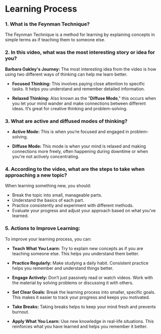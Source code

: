 # Learning Process
### 1. What is the Feynman Technique?

The Feynman Technique is a method for learning by explaining concepts in simple terms as if teaching them to someone else.

### 2. In this video, what was the most interesting story or idea for you?

**Barbara Oakley's Journey:** The most interesting idea from the video is how using two different ways of thinking can help me learn better.

- **Focused Thinking:** This involves paying close attention to specific tasks. It helps you understand and remember detailed information.

- **Relaxed Thinking:** Also known as the "**Diffuse Mode**," this occurs when you let your mind wander and make connections between different ideas. It’s great for creative thinking and problem-solving.

### 3. What are active and diffused modes of thinking?

- **Active Mode:** This is when you’re focused and engaged in problem-solving.

- **Diffuse Mode:** This mode is when your mind is relaxed and making connections more freely, often happening during downtime or when you're not actively concentrating.

### 4. According to the video, what are the steps to take when approaching a new topic?

When learning something new, you should:

-  Break the topic into small, manageable parts.
-  Understand the basics of each part.
- Practice consistently and experiment with different methods.
-  Evaluate your progress and adjust your approach based on what you’ve learned.

### 5. Actions to Improve Learning:

To improve your learning process, you can:

- **Teach What You Learn:** Try to explain new concepts as if you are teaching someone else. This helps you understand them better.

- **Practice Regularly:** Make studying a daily habit. Consistent practice helps you remember and understand things better.

- **Engage Actively:** Don’t just passively read or watch videos. Work with the material by solving problems or discussing it with others.

- **Set Clear Goals:** Break the learning process into smaller, specific goals. This makes it easier to track your progress and keeps you motivated.

- **Take Breaks:** Taking breaks helps to keep your mind fresh and prevents burnout.

- **Apply What You Learn:** Use new knowledge in real-life situations. This reinforces what you have learned and helps you remember it better.
